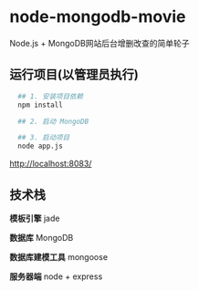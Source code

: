 # node-mongodb-movie

Node.js + MongoDB网站后台增删改查的简单轮子


## 运行项目(以管理员执行)

```bash
  ## 1. 安装项目依赖
  npm install

  ## 2. 启动 MongoDB

  ## 3. 启动项目
  node app.js
```

[http://localhost:8083/](http://localhost:8083/)


## 技术栈

**模板引擎**  jade

**数据库**  MongoDB

**数据库建模工具** mongoose

**服务器端**  node + express


